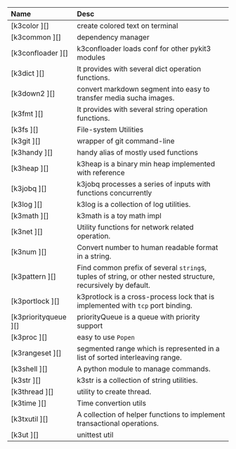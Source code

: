 | Name | Desc |
| :-- | :-- |
| [k3color             ][] | create colored text on terminal |
| [k3common            ][] | dependency manager |
| [k3confloader        ][] | k3confloader loads conf for other pykit3 modules |
| [k3dict              ][] | It provides with several dict operation functions. |
| [k3down2             ][] | convert markdown segment into easy to transfer media sucha images. |
| [k3fmt               ][] | It provides with several string operation functions. |
| [k3fs                ][] | File-system Utilities |
| [k3git               ][] | wrapper of git command-line |
| [k3handy             ][] | handy alias of mostly used functions |
| [k3heap              ][] | k3heap is a binary min heap implemented with reference |
| [k3jobq              ][] | k3jobq processes a series of inputs with functions concurrently |
| [k3log               ][] | k3log is a collection of log utilities. |
| [k3math              ][] | k3math is a toy math impl |
| [k3net               ][] | Utility functions for network related operation. |
| [k3num               ][] | Convert number to human readable format in a string. |
| [k3pattern           ][] | Find common prefix of several `string`s, tuples of string, or other nested structure, recursively by default. |
| [k3portlock          ][] | k3protlock is a cross-process lock that is implemented with `tcp` port binding. |
| [k3priorityqueue     ][] | priorityQueue is a queue with priority support |
| [k3proc              ][] | easy to use `Popen` |
| [k3rangeset          ][] | segmented range which is represented in a list of sorted interleaving range. |
| [k3shell             ][] | A python module to manage commands. |
| [k3str               ][] | k3str is a collection of string utilities. |
| [k3thread            ][] | utility to create thread. |
| [k3time              ][] | Time convertion utils |
| [k3txutil            ][] | A collection of helper functions to implement transactional operations. |
| [k3ut                ][] | unittest util |
